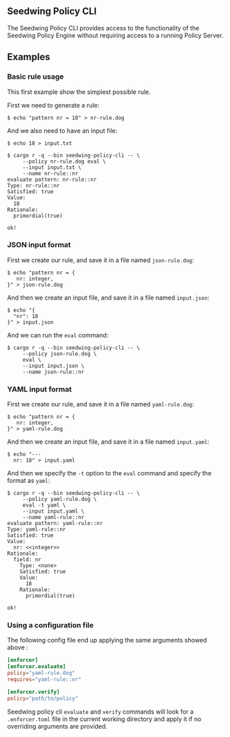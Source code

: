## Seedwing Policy CLI

The Seedwing Policy CLI provides access to the functionality of the Seedwing
Policy Engine without requiring access to a running Policy Server.

## Examples

### Basic rule usage
This first example show the simplest possible rule.

First we need to generate a rule:
```console
$ echo "pattern nr = 18" > nr-rule.dog
```
And we also need to have an input file:
```console
$ echo 18 > input.txt
```
```console
$ cargo r -q --bin seedwing-policy-cli -- \
     --policy nr-rule.dog eval \
     --input input.txt \
     --name nr-rule::nr
evaluate pattern: nr-rule::nr
Type: nr-rule::nr
Satisfied: true
Value:
  18
Rationale:
  primordial(true)

ok!
```

### JSON input format
First we create our rule, and save it in a file named `json-rule.dog`:
```console
$ echo "pattern nr = {
   nr: integer,
}" > json-rule.dog
```

And then we create an input file, and save it in a file named `input.json`:
```console
$ echo "{
  "nr": 18
}" > input.json
```
And we can run the `eval` command:
```console
$ cargo r -q --bin seedwing-policy-cli -- \
     --policy json-rule.dog \
     eval \
     --input input.json \
     --name json-rule::nr
```

### YAML input format
First we create our rule, and save it in a file named `yaml-rule.dog`:
```console
$ echo "pattern nr = {
   nr: integer,
}" > yaml-rule.dog
```

And then we create an input file, and save it in a file named `input.yaml`:
```console
$ echo "---
  nr: 18" > input.yaml
```

And then we specify the `-t` option to the `eval` command and specify the format
as `yaml`:
```console
$ cargo r -q --bin seedwing-policy-cli -- \
     --policy yaml-rule.dog \
     eval -t yaml \
     --input input.yaml \
     --name yaml-rule::nr
evaluate pattern: yaml-rule::nr
Type: yaml-rule::nr
Satisfied: true
Value:
  nr: <<integer>>
Rationale:
  field: nr
    Type: <none>
    Satisfied: true
    Value:
      18
    Rationale:
      primordial(true)

ok!
```

### Using a configuration file

The following config file end up applying the same arguments showed above :
```toml
[enforcer]
[enforcer.evaluate]
policy="yaml-rule.dog"
requires="yaml-rule::nr"

[enforcer.verify]
policy="path/to/policy"
```

Seedwing policy cli `evaluate` and `verify` commands will look for a `.enforcer.toml` file in the current working directory and apply it if no 
overriding arguments are provided.
